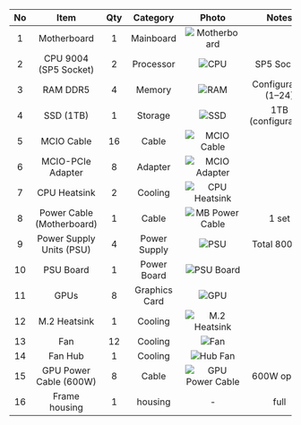 
| No  | Item                      | Qty   | Category        | Photo                                                                 | Notes                   |
|:---:|:-------------------------:|:-----:|:---------------:|:---------------------------------------------------------------------:|:-----------------------:|
|  1  | Motherboard               |  1    | Mainboard       | ![Motherboard](../Photos)|                         |
|  2  | CPU 9004 (SP5 Socket)     |  2    | Processor       | ![CPU](../Photos/)                           | SP5 Socket              |
|  3  | RAM DDR5                  |  4    | Memory          | ![RAM](../Photos)                      | Configurable (1–24)     |
|  4  | SSD (1TB)                 |  1    | Storage         | ![SSD](../Photos)                           | 1TB (configurable)      |
|  5  | MCIO Cable                |  16   | Cable           | ![MCIO Cable](../Photos)             |                         |
|  6  | MCIO-PCIe Adapter         |  8    | Adapter         | ![MCIO Adapter](../Photos)         |                         |
|  7  | CPU Heatsink              |  2    | Cooling         | ![CPU Heatsink](../Photos/)         |                         |
|  8  | Power Cable (Motherboard) |  1    | Cable           | ![MB Power Cable](../Photos)  | 1 set                   |
|  9  | Power Supply Units (PSU)  |  4    | Power Supply    | ![PSU](../Photos)                           | Total 8000W             |
| 10  | PSU Board                 |  1    | Power Board     | ![PSU Board](../Photos/)             |                         |
| 11  | GPUs                      |  8    | Graphics Card   | ![GPU](../Photos/)                           |                         |
| 12  | M.2 Heatsink              |  1    | Cooling         | ![M.2 Heatsink](../Photos/)         |                         |
| 13  | Fan                       |  12   | Cooling         | ![Fan](../Photos/)                           |                         |
| 14  | Fan Hub                   |  1    | Cooling         | ![Hub Fan](../Photos/)                   |                         |
| 15  | GPU Power Cable (600W)    |  8    | Cable           | ![GPU Power Cable](../Photos)   | 600W option             |
| 16  | Frame housing             |  1    | housing         |-                                                                      | full                    |

